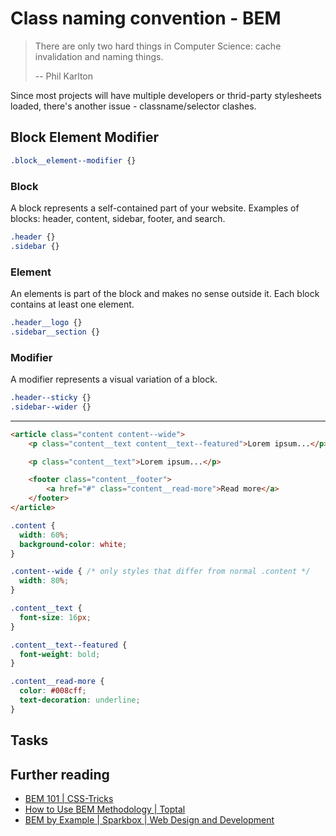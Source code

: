 # Class naming convention - BEM

> There are only two hard things in Computer Science: cache invalidation and naming things.
>
> -- Phil Karlton

Since most projects will have multiple developers or thrid-party stylesheets loaded, there's another issue - classname/selector clashes.

## Block Element Modifier

```css
.block__element--modifier {}
```

### Block

A block represents a self-contained part of your website. Examples of blocks: header, content, sidebar, footer, and search.

```css
.header {}
.sidebar {}
```

### Element

An elements is part of the block and makes no sense outside it. Each block contains at least one element.

```css
.header__logo {}
.sidebar__section {}
```

### Modifier

A modifier represents a visual variation of a block.

```css
.header--sticky {}
.sidebar--wider {}
```

---

```html
<article class="content content--wide">
    <p class="content__text content__text--featured">Lorem ipsum...</p>

    <p class="content__text">Lorem ipsum...</p>

    <footer class="content__footer">
        <a href="#" class="content__read-more">Read more</a>
    </footer>
</article>
```

```scss
.content {
  width: 60%;
  background-color: white;
}

.content--wide { /* only styles that differ from normal .content */
  width: 80%;
}

.content__text {
  font-size: 16px;
}

.content__text--featured {
  font-weight: bold;
}

.content__read-more {
  color: #008cff;
  text-decoration: underline;
}

```
## Tasks

[](codepen://t-i-m-i/mQEgdL)

## Further reading

- [BEM 101 | CSS-Tricks](https://css-tricks.com/bem-101/)
- [How to Use BEM Methodology | Toptal](https://www.toptal.com/css/introduction-to-bem-methodology)
- [BEM by Example | Sparkbox | Web Design and Development](https://seesparkbox.com/foundry/bem_by_example)